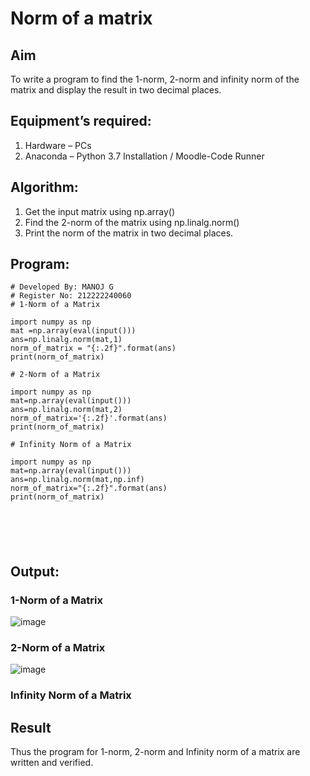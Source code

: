# Norm of a matrix
## Aim
To write a program to find the 1-norm, 2-norm and infinity norm of the matrix and display the result in two decimal places.
## Equipment’s required:
1.	Hardware – PCs
2.	Anaconda – Python 3.7 Installation / Moodle-Code Runner
## Algorithm:
1. Get the input matrix using np.array()   
2. Find the 2-norm of the matrix using np.linalg.norm()
3. Print the norm of the matrix in two decimal places.
## Program:
```
# Developed By: MANOJ G 
# Register No: 212222240060
# 1-Norm of a Matrix

import numpy as np
mat =np.array(eval(input()))
ans=np.linalg.norm(mat,1)
norm_of_matrix = "{:.2f}".format(ans)
print(norm_of_matrix)

# 2-Norm of a Matrix

import numpy as np
mat=np.array(eval(input()))
ans=np.linalg.norm(mat,2)
norm_of_matrix='{:.2f}'.format(ans)
print(norm_of_matrix)

# Infinity Norm of a Matrix

import numpy as np
mat=np.array(eval(input()))
ans=np.linalg.norm(mat,np.inf)
norm_of_matrix="{:.2f}".format(ans)
print(norm_of_matrix)






```
## Output:
### 1-Norm of a Matrix
![image](https://github.com/Danielmanoj/Norm-of-a-matrix/assets/69635071/e851f511-e544-4367-a4c2-de568955d14c)

### 2-Norm of a Matrix
![image](https://github.com/Danielmanoj/Norm-of-a-matrix/assets/69635071/d957b68d-79b8-4d91-895a-791bbc2f5e6e)


### Infinity Norm of a Matrix


## Result
Thus the program for 1-norm, 2-norm and Infinity norm of a matrix are written and verified.
